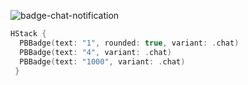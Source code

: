 ![badge-chat-notification](https://github.com/powerhome/playbook/assets/92755007/f769c3bc-6a63-465d-8538-3efb5f3ec0d3)

```swift
HStack {
  PBBadge(text: "1", rounded: true, variant: .chat)
  PBBadge(text: "4", variant: .chat)
  PBBadge(text: "1000", variant: .chat)
 }
```

